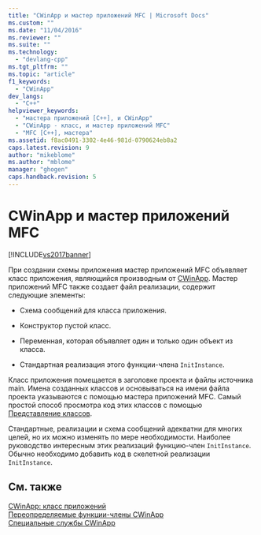 ```yaml
---
title: "CWinApp и мастер приложений MFC | Microsoft Docs"
ms.custom: ""
ms.date: "11/04/2016"
ms.reviewer: ""
ms.suite: ""
ms.technology: 
  - "devlang-cpp"
ms.tgt_pltfrm: ""
ms.topic: "article"
f1_keywords: 
  - "CWinApp"
dev_langs: 
  - "C++"
helpviewer_keywords: 
  - "мастера приложений [C++], и CWinApp"
  - "CWinApp - класс, и мастер приложений MFC"
  - "MFC [C++], мастера"
ms.assetid: f8ac0491-3302-4e46-981d-0790624eb8a2
caps.latest.revision: 9
author: "mikeblome"
ms.author: "mblome"
manager: "ghogen"
caps.handback.revision: 5
---
```

# CWinApp и мастер приложений MFC
[!INCLUDE[vs2017banner](../assembler/inline/includes/vs2017banner.md)]

При создании схемы приложения мастер приложений MFC объявляет класс приложения, являющийся производным от [CWinApp](../mfc/reference/cwinapp-class.md).  Мастер приложений MFC также создает файл реализации, содержит следующие элементы:  
  
-   Схема сообщений для класса приложения.  
  
-   Конструктор пустой класс.  
  
-   Переменная, которая объявляет один и только один объект из класса.  
  
-   Стандартная реализация этого функции\-члена `InitInstance`.  
  
 Класс приложения помещается в заголовке проекта и файлы источника main.  Имена созданных классов и основываться на имени файла проекта указываются с помощью мастера приложений MFC.  Самый простой способ просмотра код этих классов с помощью [Представление классов](http://msdn.microsoft.com/ru-ru/8d7430a9-3e33-454c-a9e1-a85e3d2db925).  
  
 Стандартные, реализации и схема сообщений адекватни для многих целей, но их можно изменять по мере необходимости.  Наиболее руководство интересным этих реализаций функцию\-член `InitInstance`.  Обычно необходимо добавить код в скелетной реализации `InitInstance`.  
  
## См. также  
 [CWinApp: класс приложений](../Topic/CWinApp:%20The%20Application%20Class.md)   
 [Переопределяемые функции\-члены CWinApp](../mfc/overridable-cwinapp-member-functions.md)   
 [Специальные службы CWinApp](../mfc/special-cwinapp-services.md)